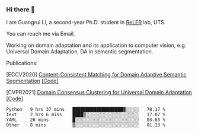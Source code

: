 ### Hi there 👋

<!--
**Solacex/Solacex** is a ✨ _special_ ✨ repository because its `README.md` (this file) appears on your GitHub profile.

Here are some ideas to get you started:

- 🔭 I’m currently working on ...
- 🌱 I’m currently learning ...
- 👯 I’m looking to collaborate on ...
- 🤔 I’m looking for help with ...
- 💬 Ask me about ...
- 📫 How to reach me: ...
- 😄 Pronouns: ...
- ⚡ Fun fact: ...
-->
I am Guangrui Li, a second-year Ph.D. student in [ReLER](http://www.reler.net) lab, UTS.

You can reach me via Email.

Working on domain adaptation and its application to computer vision, e.g. Universal Domain Adaptation, DA in semantic segmentation. 

Publications:

   [ECCV2020] [Content-Consistent Matching for Domain Adaptive Semantic Segmentation](http://www.ecva.net/papers/eccv_2020/papers_ECCV/papers/123590426.pdf) [[Code]](https://github.com/Solacex/CCM)

   [CVPR2021] [Domain Consensus Clustering for Universal Domain Adaptation](http://reler.net/papers/guangrui_cvpr2021.pdf) [[Code]](https://github.com/Solacex/Domain-Consensus-Clustering)

<!--START_SECTION:waka-->
```text
Python   9 hrs 37 mins   ███████████████████▓░░░░░   78.17 % 
Text     2 hrs 6 mins    ████▒░░░░░░░░░░░░░░░░░░░░   17.07 % 
YAML     26 mins         █░░░░░░░░░░░░░░░░░░░░░░░░   03.63 % 
Other    8 mins          ▒░░░░░░░░░░░░░░░░░░░░░░░░   01.13 % 
```
<!--END_SECTION:waka-->
